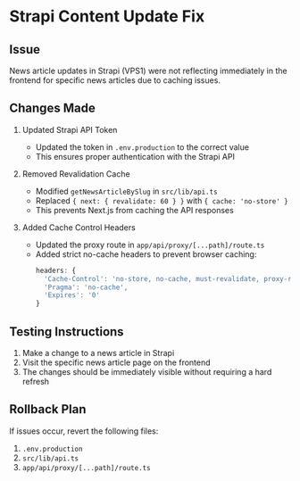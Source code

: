 # Strapi Content Update Fix

## Issue
News article updates in Strapi (VPS1) were not reflecting immediately in the frontend for specific news articles due to caching issues.

## Changes Made

1. Updated Strapi API Token
   - Updated the token in `.env.production` to the correct value
   - This ensures proper authentication with the Strapi API

2. Removed Revalidation Cache
   - Modified `getNewsArticleBySlug` in `src/lib/api.ts`
   - Replaced `{ next: { revalidate: 60 } }` with `{ cache: 'no-store' }`
   - This prevents Next.js from caching the API responses

3. Added Cache Control Headers
   - Updated the proxy route in `app/api/proxy/[...path]/route.ts`
   - Added strict no-cache headers to prevent browser caching:
     ```typescript
     headers: {
       'Cache-Control': 'no-store, no-cache, must-revalidate, proxy-revalidate',
       'Pragma': 'no-cache',
       'Expires': '0'
     }
     ```

## Testing Instructions
1. Make a change to a news article in Strapi
2. Visit the specific news article page on the frontend
3. The changes should be immediately visible without requiring a hard refresh

## Rollback Plan
If issues occur, revert the following files:
1. `.env.production`
2. `src/lib/api.ts`
3. `app/api/proxy/[...path]/route.ts`